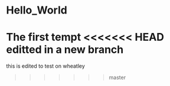 # Hello_World
The first tempt
<<<<<<< HEAD
editted in a new branch
=======
this is edited to test on wheatley
>>>>>>> master
